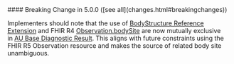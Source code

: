 <div class="stu-note" markdown="1">
#### Breaking Change in 5.0.0 ([see all](changes.html#breakingchanges))

Implementers should note that the use of [BodyStructure Reference Extension](http://hl7.org/fhir/StructureDefinition/bodySite) and FHIR R4 [Observation.bodySite](https://hl7.org/fhir/r4/observation-definitions.html#Observation.bodySite) are now mutually exclusive in [AU Base Diagnostic Result](StructureDefinition-au-diagnosticresult.html). This aligns with future constraints using the FHIR R5 Observation resource and makes the source of related body site unambiguous.
 </div>
